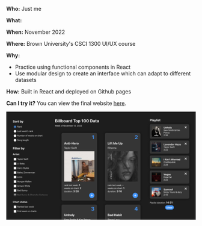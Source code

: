 **Who:** Just me

**What:** 

**When:** November 2022

**Where:** Brown University's CSCI 1300 UI/UX course

**Why:**
- Practice using functional components in React
- Use modular design to create an interface which can adapt to different datasets
  

**How:**
Built in React and deployed on Github pages

**Can I try it?**
You can view the final website [here]().

![cv chess project thumbnail](../../assets/projects/development/thumbnail.png)